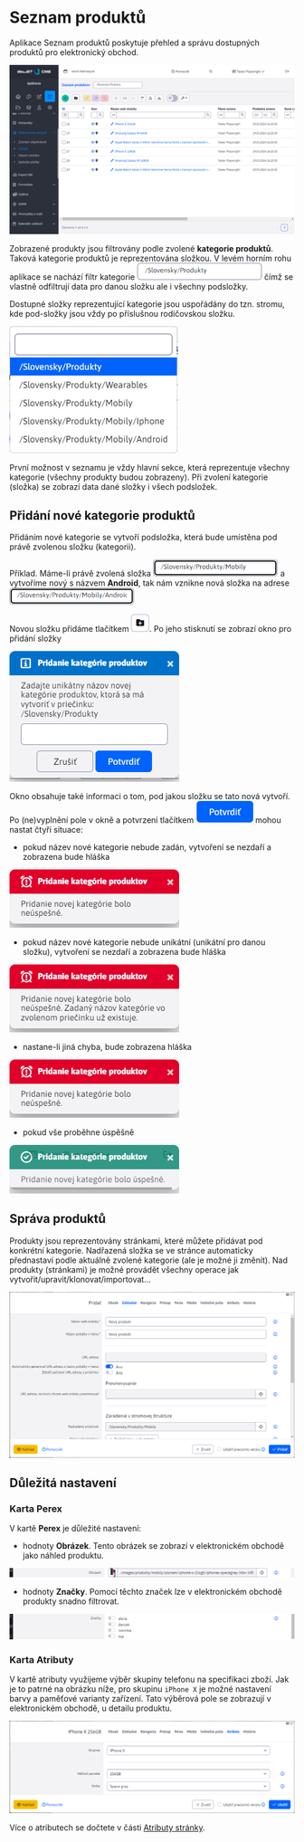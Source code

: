 # Seznam produktů

Aplikace Seznam produktů poskytuje přehled a správu dostupných produktů pro elektronický obchod.

![](datatable.png)

Zobrazené produkty jsou filtrovány podle zvolené **kategorie produktů**. Taková kategorie produktů je reprezentována složkou. V levém horním rohu aplikace se nachází filtr kategorie ![](select.png ":no-zoom") čímž se vlastně odfiltrují data pro danou složku ale i všechny podsložky.

Dostupné složky reprezentující kategorie jsou uspořádány do tzn. stromu, kde pod-složky jsou vždy po příslušnou rodičovskou složku.

![](select-options.png)

První možnost v seznamu je vždy hlavní sekce, která reprezentuje všechny kategorie (všechny produkty budou zobrazeny). Při zvolení kategorie (složka) se zobrazí data dané složky i všech podsložek.

## Přidání nové kategorie produktů

Přidáním nové kategorie se vytvoří podsložka, která bude umístěna pod právě zvolenou složku (kategorii).

Příklad. Máme-li právě zvolená složka ![](select-phones.png ":no-zoom") a vytvoříme nový s názvem **Android**, tak nám vznikne nová složka na adrese ![](select-phones-android.png ":no-zoom")

Novou složku přidáme tlačítkem ![](add-folder-button.png ":no-zoom"). Po jeho stisknutí se zobrazí okno pro přidání složky

![](toaster-new-folder.png)

Okno obsahuje také informaci o tom, pod jakou složku se tato nová vytvoří. Po (ne)vyplnění pole v okně a potvrzení tlačítkem ![](toaster-new-folder-button.png ":no-zoom") mohou nastat čtyři situace:
- pokud název nové kategorie nebude zadán, vytvoření se nezdaří a zobrazena bude hláška

![](toaster-new-folder-A.png)

- pokud název nové kategorie nebude unikátní (unikátní pro danou složku), vytvoření se nezdaří a zobrazena bude hláška

![](toaster-new-folder-B.png)

- nastane-li jiná chyba, bude zobrazena hláška

![](toaster-new-folder-A.png)

- pokud vše proběhne úspěšně

![](toaster-new-folder-C.png)

## Správa produktů

Produkty jsou reprezentovány stránkami, které můžete přidávat pod konkrétní kategorie. Nadřazená složka se ve stránce automaticky přednastaví podle aktuálně zvolené kategorie (ale je možné ji změnit). Nad produkty (stránkami) je možné provádět všechny operace jak vytvořit/upravit/klonovat/importovat...

![](new-product.png)

## Důležitá nastavení

### Karta **Perex**

V kartě **Perex** je důležité nastavení:
- hodnoty **Obrázek**. Tento obrázek se zobrazí v elektronickém obchodě jako náhled produktu.

![](new-product-image.png)

- hodnoty **Značky**. Pomocí těchto značek lze v elektronickém obchodě produkty snadno filtrovat.

![](new-product-perex.png)

### Karta Atributy

V kartě atributy využijeme výběr skupiny telefonu na specifikaci zboží. Jak je to patrné na obrázku níže, pro skupinu `iPhone X` je možné nastavení barvy a paměťové varianty zařízení. Tato výběrová pole se zobrazují v elektronickém obchodě, u detailu produktu.

![](new-product-attr.png)

Více o atributech se dočtete v části [Atributy stránky](../../../webpages/doc-attributes/README.md).
